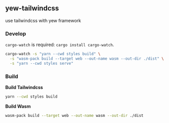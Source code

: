 ## yew-tailwindcss
use tailwindcss with yew framework

### Develop
`cargo-watch` is required: `cargo install cargo-watch`.
```bash
cargo-watch -s "yarn --cwd styles build" \
  -s "wasm-pack build --target web --out-name wasm --out-dir ./dist" \
  -s "yarn --cwd styles serve" 
```

### Build
**Build Tailwindcss**
```bash
yarn --cwd styles build
```
**Build Wasm**
```bash
wasm-pack build --target web --out-name wasm --out-dir ./dist
```